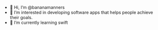 - 👋 Hi, I’m @bananamanners
- 👀 I’m interested in developing software apps that helps people achieve their goals.
- 🌱 I’m currently learning swift

<!---
bananamanners/bananamanners is a ✨ special ✨ repository because its `README.md` (this file) appears on your GitHub profile.
You can click the Preview link to take a look at your changes.
--->
